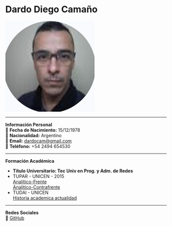 # **Dardo Diego Camaño**

![Foto personal](fotoPF.png)

---

**Información Personal**  
📅 **Fecha de Nacimiento:** 15/12/1978  
📍 **Nacionalidad:** Argentino  
📧 **Email:** dardocam@gmail.com  
📱 **Teléfono:** +54 2494 654530  

---

**Formación Académica**  
- **Título Universitario: Tec Univ en Prog. y Adm. de Redes**
- TUPAR - UNICEN - 2015  
  [Analitico-Frente](facu-frente.jpg)  
  [Analitico-Contrafrente](facu-contrafrente.jpg)  
- TUDAI - UNICEN   
  [Historia academica actualidad](ha.png)  

---

**Redes Sociales**  
🔗 [GitHub](https://github.com/dardocam/)  
